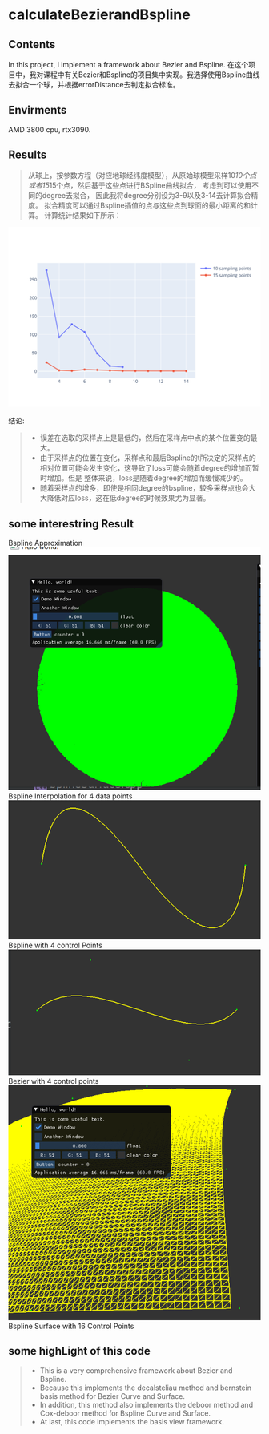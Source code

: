 # calculateBezierandBspline 

## Contents 
In this project, I implement a framework about Bezier and Bspline. 
在这个项目中，我对课程中有关Bezier和Bspline的项目集中实现。我选择使用Bspline曲线去拟合一个球，并根据errorDistance去判定拟合标准。 

## Envirments 
AMD 3800 cpu, rtx3090. 

## Results 
> 从球上，按参数方程（对应地球经纬度模型），从原始球模型采样10*10个点或者15*15个点，然后基于这些点进行BSpline曲线拟合，
> 考虑到可以使用不同的degree去拟合，
> 因此我将degree分别设为3-9以及3-14去计算拟合精度。 拟合精度可以通过Bspline插值的点与这些点到球面的最小距离的和计算。 
> 计算统计结果如下所示：

![Alt text](./fig1.svg)

结论:
> - 误差在选取的采样点上是最低的，然后在采样点中点的某个位置变的最大。 
> - 由于采样点的位置在变化，采样点和最后Bspline的t所决定的采样点的相对位置可能会发生变化，这导致了loss可能会随着degree的增加而暂时增加。但是
> 整体来说，loss是随着degree的增加而缓慢减少的。 
> - 随着采样点的增多，即使是相同degree的bspline，较多采样点也会大大降低对应loss，这在低degree的时候效果尤为显著。 

## some interestring Result
Bspline Approximation
![picture 1](images/66f8cc4e44c4f2c1414df1b08477e942b5dca30564d658d13b11fb4e10616892.png)
Bspline Interpolation for 4 data points 
![picture 2](images/c524c612c786bc33745566b60254488cb3b10083c419d0363d99244bea1423de.png)  
Bspline  with 4 control Points 
![picture 3](images/5c6e4e9681e5a15deb7576a046a2ad651d15aefe066a216a50610f3a43971a28.png)  
Bezier  with 4 control points
![picture 5](images/c22176fecad0f72dc8745c5ce44c4e730b896373f1bab4a42132b17359fcb964.png)  
Bspline Surface with  16 Control Points 

## some highLight of this code 
> - This is a very comprehensive framework about Bezier and Bspline. 
> - Because this implements the decalsteliau method and bernstein basis method for Bezier Curve and Surface. 
> - In addition, this method also implements the  deboor method and Cox-deboor method for Bspline Curve and Surface.  
> - At last, this code implements the basis view framework. 
